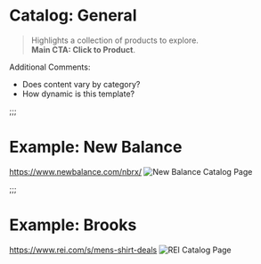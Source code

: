 # Catalog: General
> Highlights a collection of products to explore.  
> **Main CTA: Click to Product**.  

Additional Comments:
- Does content vary by category?
- How dynamic is this template?


;;;

# Example: New Balance
https://www.newbalance.com/nbrx/
![New Balance Catalog Page](https://www.dropbox.com/s/dzitvyw0yh4n617/screenshot_new-balance-catalog.png?dl=1)  

;;;

# Example: Brooks
https://www.rei.com/s/mens-shirt-deals
![REI Catalog Page](https://www.dropbox.com/s/kcctbt1kefy4m87/screenshot_rei-catalog.png?dl=1)
